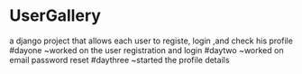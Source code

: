 # UserGallery
a django project that allows each user to registe, login ,and check his profile
#dayone
~worked on the user registration and login
#daytwo
~worked on email password reset
#daythree
~started the profile details
